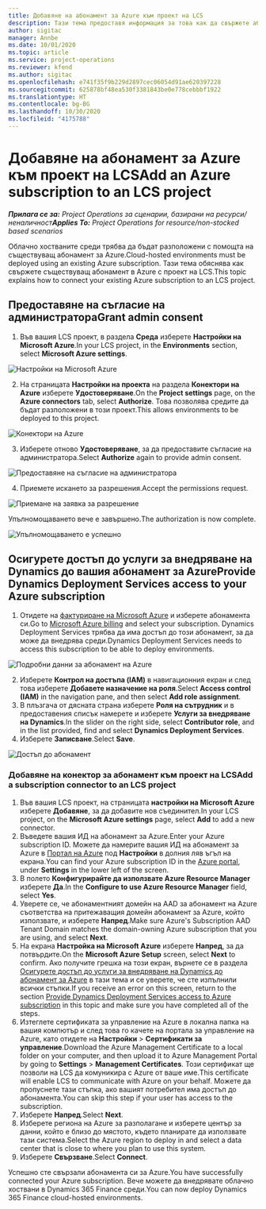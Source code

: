 ```yaml
---
title: Добавяне на абонамент за Azure към проект на LCS
description: Тази тема предоставя информация за това как да свържете абонамента си за Azure с LCS проект.
author: sigitac
manager: Annbe
ms.date: 10/01/2020
ms.topic: article
ms.service: project-operations
ms.reviewer: kfend
ms.author: sigitac
ms.openlocfilehash: e741f35f9b229d2897cec06054d91ae620397228
ms.sourcegitcommit: 625878bf48ea530f3381843be0e778cebbbf1922
ms.translationtype: HT
ms.contentlocale: bg-BG
ms.lasthandoff: 10/30/2020
ms.locfileid: "4175788"
---
```

# <a name="add-an-azure-subscription-to-an-lcs-project"></a><span data-ttu-id="05855-103">Добавяне на абонамент за Azure към проект на LCS</span><span class="sxs-lookup"><span data-stu-id="05855-103">Add an Azure subscription to an LCS project</span></span>

<span data-ttu-id="05855-104">_**Прилага се за:** Project Operations за сценарии, базирани на ресурси/неналичност_</span><span class="sxs-lookup"><span data-stu-id="05855-104">_**Applies To:** Project Operations for resource/non-stocked based scenarios_</span></span>

<span data-ttu-id="05855-105">Облачно хостваните среди трябва да бъдат разположени с помощта на съществуващ абонамент за Azure.</span><span class="sxs-lookup"><span data-stu-id="05855-105">Cloud-hosted environments must be deployed using an existing Azure subscription.</span></span> <span data-ttu-id="05855-106">Тази тема обяснява как свържете съществуващ абонамент в Azure с проект на LCS.</span><span class="sxs-lookup"><span data-stu-id="05855-106">This topic explains how to connect your existing Azure subscription to an LCS project.</span></span> 

## <a name="grant-admin-consent"></a><span data-ttu-id="05855-107">Предоставяне на съгласие на администратора</span><span class="sxs-lookup"><span data-stu-id="05855-107">Grant admin consent</span></span>

1. <span data-ttu-id="05855-108">Във вашия LCS проект, в раздела **Среда** изберете **Настройки на Microsoft Azure**.</span><span class="sxs-lookup"><span data-stu-id="05855-108">In your LCS project, in the **Environments** section, select **Microsoft Azure settings**.</span></span>

![Настройки на Microsoft Azure](./media/1MicrosoftAzureSettings.png)

2. <span data-ttu-id="05855-110">На страницата **Настройки на проекта** на раздела **Конектори на Azure** изберете **Удостоверяване**.</span><span class="sxs-lookup"><span data-stu-id="05855-110">On the **Project settings** page, on the **Azure connectors** tab, select **Authorize**.</span></span> <span data-ttu-id="05855-111">Това позволява средите да бъдат разположени в този проект.</span><span class="sxs-lookup"><span data-stu-id="05855-111">This allows environments to be deployed to this project.</span></span>

![Конектори на Azure](./media/2AzureConnectors.png)

3. <span data-ttu-id="05855-113">Изберете отново **Удостоверяване**, за да предоставите съгласие на администратора.</span><span class="sxs-lookup"><span data-stu-id="05855-113">Select **Authorize** again to provide admin consent.</span></span>

![Предоставяне на съгласие на администратора](./media/3GrantAdminConsent.png)

4. <span data-ttu-id="05855-115">Приемете искането за разрешения.</span><span class="sxs-lookup"><span data-stu-id="05855-115">Accept the permissions request.</span></span>

![Приемане на заявка за разрешение](./media/4AcceptPermissionRequest.png)

<span data-ttu-id="05855-117">Упълномощаването вече е завършено.</span><span class="sxs-lookup"><span data-stu-id="05855-117">The authorization is now complete.</span></span> 

![Упълномощаването е успешно](./media/5AuthorizationComplete.png)

## <a name="provide-dynamics-deployment-services-access-to-your-azure-subscription"></a><a name="provide"></a><span data-ttu-id="05855-119">Осигурете достъп до услуги за внедряване на Dynamics до вашия абонамент за Azure</span><span class="sxs-lookup"><span data-stu-id="05855-119">Provide Dynamics Deployment Services access to your Azure subscription</span></span>

1. <span data-ttu-id="05855-120">Отидете на [фактуриране на Microsoft Azure](https://portal.azure.com/#blade/Microsoft\_Azure\_Billing/SubscriptionsBlade) и изберете абонамента си.</span><span class="sxs-lookup"><span data-stu-id="05855-120">Go to [Microsoft Azure billing](https://portal.azure.com/#blade/Microsoft\_Azure\_Billing/SubscriptionsBlade) and select your subscription.</span></span> <span data-ttu-id="05855-121">Dynamics Deployment Services трябва да има достъп до този абонамент, за да може да внедрява среди.</span><span class="sxs-lookup"><span data-stu-id="05855-121">Dynamics Deployment Services needs to access this subscription to be able to deploy environments.</span></span>

![Подробни данни за абонамент на Azure](./media/6AzureSubscription.png)

2. <span data-ttu-id="05855-123">Изберете **Контрол на достъпа (IAM)** в навигационния екран и след това изберете **Добавете назначение на роля**.</span><span class="sxs-lookup"><span data-stu-id="05855-123">Select **Access control (IAM)** in the navigation pane, and then select **Add role assignment**.</span></span>
3. <span data-ttu-id="05855-124">В плъзгача от дясната страна изберете **Роля на сътрудник** и в предоставения списък намерете и изберете **Услуги за внедряване на Dynamics**.</span><span class="sxs-lookup"><span data-stu-id="05855-124">In the slider on the right side, select **Contributor role**, and in the list provided, find and select **Dynamics Deployment Services**.</span></span> 
4. <span data-ttu-id="05855-125">Изберете **Записване**.</span><span class="sxs-lookup"><span data-stu-id="05855-125">Select **Save**.</span></span>

![Достъп до абонамент](./media/7SubscriptionAccess.png)

### <a name="add-a-subscription-connector-to-an-lcs-project"></a><span data-ttu-id="05855-127">Добавяне на конектор за абонамент към проект на LCS</span><span class="sxs-lookup"><span data-stu-id="05855-127">Add a subscription connector to an LCS project</span></span>

1. <span data-ttu-id="05855-128">Във вашия LCS проект, на страницата **настройки на Microsoft Azure** изберете **Добавяне**, за да добавите нов съединител.</span><span class="sxs-lookup"><span data-stu-id="05855-128">In your LCS project, on the **Microsoft Azure settings** page, select **Add** to add a new connector.</span></span>
2. <span data-ttu-id="05855-129">Въведете вашия ИД на абонамент за Azure.</span><span class="sxs-lookup"><span data-stu-id="05855-129">Enter your Azure subscription ID.</span></span> <span data-ttu-id="05855-130">Можете да намерите вашия ИД на абонамент за Azure в [Портал на Azure](https://ms.portal.azure.com/) под **Настройки** в долния ляв ъгъл на екрана.</span><span class="sxs-lookup"><span data-stu-id="05855-130">You can find your Azure subscription ID in the [Azure portal](https://ms.portal.azure.com/), under  **Settings**  in the lower left of the screen.</span></span>
3. <span data-ttu-id="05855-131">В полето **Конфигурирайте да използвате Azure Resource Manager** изберете **Да**.</span><span class="sxs-lookup"><span data-stu-id="05855-131">In the **Configure to use Azure Resource Manager** field, select **Yes**.</span></span>
4. <span data-ttu-id="05855-132">Уверете се, че абонаментният домейн на AAD за абонамент на Azure съответства на притежаващия домейн абонамент за Azure, който използвате, и изберете **Напред**.</span><span class="sxs-lookup"><span data-stu-id="05855-132">Make sure Azure's Subscription AAD Tenant Domain matches the domain-owning Azure subscription that you are using, and select **Next**.</span></span>
5. <span data-ttu-id="05855-133">На екрана **Настройка на Microsoft Azure** изберете **Напред**, за да потвърдите.</span><span class="sxs-lookup"><span data-stu-id="05855-133">On the **Microsoft Azure Setup** screen, select **Next** to confirm.</span></span> <span data-ttu-id="05855-134">Ако получите грешка на този екран, върнете се в раздела [Осигурете достъп до услуги за внедряване на Dynamics до абонамент за Azure](#provide) в тази тема и се уверете, че сте изпълнили всички стъпки.</span><span class="sxs-lookup"><span data-stu-id="05855-134">If you receive an error on this screen, return to the section [Provide Dynamics Deployment Services access to Azure subscription](#provide) in this topic and make sure you have completed all of the steps.</span></span>
6. <span data-ttu-id="05855-135">Изтеглете сертификата за управление на Azure в локална папка на вашия компютър и след това го качете на портала за управление на Azure, като отидете на **Настройки** > **Сертификати за управление**.</span><span class="sxs-lookup"><span data-stu-id="05855-135">Download the Azure Management Certificate to a local folder on your computer, and then upload it to Azure Management Portal by going to **Settings** > **Management Certificates**.</span></span> <span data-ttu-id="05855-136">Този сертификат ще позволи на LCS да комуникира с Azure от ваше име.</span><span class="sxs-lookup"><span data-stu-id="05855-136">This certificate will enable LCS to communicate with Azure on your behalf.</span></span> <span data-ttu-id="05855-137">Можете да пропуснете тази стъпка, ако вашият потребител има достъп до абонамента.</span><span class="sxs-lookup"><span data-stu-id="05855-137">You can skip this step if your user has access to the subscription.</span></span>
7. <span data-ttu-id="05855-138">Изберете **Напред**.</span><span class="sxs-lookup"><span data-stu-id="05855-138">Select  **Next**.</span></span>
8. <span data-ttu-id="05855-139">Изберете региона на Azure за разполагане и изберете център за данни, който е близо до мястото, където планирате да използвате тази система.</span><span class="sxs-lookup"><span data-stu-id="05855-139">Select the Azure region to deploy in and select a data center that is close to where you plan to use this system.</span></span>
9.  <span data-ttu-id="05855-140">Изберете **Свързване**.</span><span class="sxs-lookup"><span data-stu-id="05855-140">Select  **Connect**.</span></span>

<span data-ttu-id="05855-141">Успешно сте свързали абонамента си за Azure.</span><span class="sxs-lookup"><span data-stu-id="05855-141">You have successfully connected your Azure subscription.</span></span> <span data-ttu-id="05855-142">Вече можете да внедрявате облачно хоствани в Dynamics 365 Finance среди.</span><span class="sxs-lookup"><span data-stu-id="05855-142">You can now deploy Dynamics 365 Finance cloud-hosted environments.</span></span>



